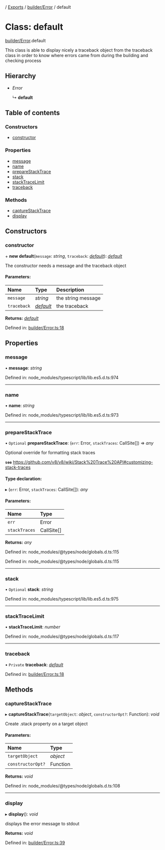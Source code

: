 [](../README.md) / [Exports](../modules.md) / [builder/Error](../modules/builder_error.md) / default

# Class: default

[builder/Error](../modules/builder_error.md).default

This class is able to display nicely a traceback object from
the traceback class in order to know where errors came from during
the building and checking process

## Hierarchy

* *Error*

  ↳ **default**

## Table of contents

### Constructors

- [constructor](builder_error.default.md#constructor)

### Properties

- [message](builder_error.default.md#message)
- [name](builder_error.default.md#name)
- [prepareStackTrace](builder_error.default.md#preparestacktrace)
- [stack](builder_error.default.md#stack)
- [stackTraceLimit](builder_error.default.md#stacktracelimit)
- [traceback](builder_error.default.md#traceback)

### Methods

- [captureStackTrace](builder_error.default.md#capturestacktrace)
- [display](builder_error.default.md#display)

## Constructors

### constructor

\+ **new default**(`message`: *string*, `traceback`: [*default*](builder_traceback.default.md)): [*default*](builder_error.default.md)

The constructor needs a message and the traceback object

#### Parameters:

Name | Type | Description |
:------ | :------ | :------ |
`message` | *string* | the string message   |
`traceback` | [*default*](builder_traceback.default.md) | the traceback    |

**Returns:** [*default*](builder_error.default.md)

Defined in: [builder/Error.ts:18](https://github.com/onzag/itemize/blob/0e9b128c/builder/Error.ts#L18)

## Properties

### message

• **message**: *string*

Defined in: node_modules/typescript/lib/lib.es5.d.ts:974

___

### name

• **name**: *string*

Defined in: node_modules/typescript/lib/lib.es5.d.ts:973

___

### prepareStackTrace

• `Optional` **prepareStackTrace**: (`err`: Error, `stackTraces`: CallSite[]) => *any*

Optional override for formatting stack traces

**`see`** https://github.com/v8/v8/wiki/Stack%20Trace%20API#customizing-stack-traces

#### Type declaration:

▸ (`err`: Error, `stackTraces`: CallSite[]): *any*

#### Parameters:

Name | Type |
:------ | :------ |
`err` | Error |
`stackTraces` | CallSite[] |

**Returns:** *any*

Defined in: node_modules/@types/node/globals.d.ts:115

Defined in: node_modules/@types/node/globals.d.ts:115

___

### stack

• `Optional` **stack**: *string*

Defined in: node_modules/typescript/lib/lib.es5.d.ts:975

___

### stackTraceLimit

• **stackTraceLimit**: *number*

Defined in: node_modules/@types/node/globals.d.ts:117

___

### traceback

• `Private` **traceback**: [*default*](builder_traceback.default.md)

Defined in: [builder/Error.ts:18](https://github.com/onzag/itemize/blob/0e9b128c/builder/Error.ts#L18)

## Methods

### captureStackTrace

▸ **captureStackTrace**(`targetObject`: *object*, `constructorOpt?`: Function): *void*

Create .stack property on a target object

#### Parameters:

Name | Type |
:------ | :------ |
`targetObject` | *object* |
`constructorOpt?` | Function |

**Returns:** *void*

Defined in: node_modules/@types/node/globals.d.ts:108

___

### display

▸ **display**(): *void*

displays the error message to stdout

**Returns:** *void*

Defined in: [builder/Error.ts:39](https://github.com/onzag/itemize/blob/0e9b128c/builder/Error.ts#L39)
